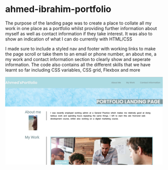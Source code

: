 # ahmed-ibrahim-portfolio

The purpose of the landing page was to create a place to collate all my work in one place as a portfolio whilst providing further information about myself as well as contact information if they take interest. It was also to show an indication of what I can do currently with HTML/CSS

I made sure to include a styled nav and footer with working links to make the page scroll or take them to an email or phone number, an about me, a my work and contact information section to clearly show and seperate information. The code also contains all the different skills that we have learnt so far including CSS variables, CSS grid, Flexbox and more

![Alt text](assets/images/screenshot.png)


